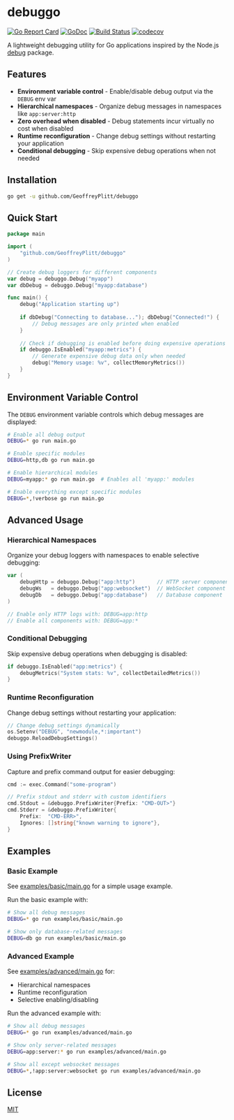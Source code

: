 # debuggo

[![Go Report Card](https://goreportcard.com/badge/github.com/GeoffreyPlitt/debuggo)](https://goreportcard.com/report/github.com/GeoffreyPlitt/debuggo)
[![GoDoc](https://godoc.org/github.com/GeoffreyPlitt/debuggo?status.svg)](https://godoc.org/github.com/GeoffreyPlitt/debuggo)
[![Build Status](https://github.com/GeoffreyPlitt/debuggo/workflows/Go/badge.svg)](https://github.com/GeoffreyPlitt/debuggo/actions)
[![codecov](https://codecov.io/gh/GeoffreyPlitt/debuggo/branch/main/graph/badge.svg)](https://codecov.io/gh/GeoffreyPlitt/debuggo)

A lightweight debugging utility for Go applications inspired by the Node.js [debug](https://www.npmjs.com/package/debug) package.

## Features

- **Environment variable control** - Enable/disable debug output via the `DEBUG` env var
- **Hierarchical namespaces** - Organize debug messages in namespaces like `app:server:http`
- **Zero overhead when disabled** - Debug statements incur virtually no cost when disabled
- **Runtime reconfiguration** - Change debug settings without restarting your application
- **Conditional debugging** - Skip expensive debug operations when not needed

## Installation

```bash
go get -u github.com/GeoffreyPlitt/debuggo
```

## Quick Start

```go
package main

import (
    "github.com/GeoffreyPlitt/debuggo"
)

// Create debug loggers for different components
var debug = debuggo.Debug("myapp")
var dbDebug = debuggo.Debug("myapp:database")

func main() {
    debug("Application starting up")
    
    if dbDebug("Connecting to database..."); dbDebug("Connected!") {
        // Debug messages are only printed when enabled
    }
    
    // Check if debugging is enabled before doing expensive operations
    if debuggo.IsEnabled("myapp:metrics") {
        // Generate expensive debug data only when needed
        debug("Memory usage: %v", collectMemoryMetrics())
    }
}
```

## Environment Variable Control

The `DEBUG` environment variable controls which debug messages are displayed:

```bash
# Enable all debug output
DEBUG=* go run main.go

# Enable specific modules
DEBUG=http,db go run main.go

# Enable hierarchical modules
DEBUG=myapp:* go run main.go  # Enables all 'myapp:' modules

# Enable everything except specific modules
DEBUG=*,!verbose go run main.go
```

## Advanced Usage

### Hierarchical Namespaces

Organize your debug loggers with namespaces to enable selective debugging:

```go
var (
    debugHttp = debuggo.Debug("app:http")       // HTTP server component
    debugWs   = debuggo.Debug("app:websocket")  // WebSocket component
    debugDb   = debuggo.Debug("app:database")   // Database component
)

// Enable only HTTP logs with: DEBUG=app:http
// Enable all components with: DEBUG=app:*
```

### Conditional Debugging

Skip expensive debug operations when debugging is disabled:

```go
if debuggo.IsEnabled("app:metrics") {
    debugMetrics("System stats: %v", collectDetailedMetrics())
}
```

### Runtime Reconfiguration

Change debug settings without restarting your application:

```go
// Change debug settings dynamically
os.Setenv("DEBUG", "newmodule,*:important")
debuggo.ReloadDebugSettings()
```

### Using PrefixWriter

Capture and prefix command output for easier debugging:

```go
cmd := exec.Command("some-program")

// Prefix stdout and stderr with custom identifiers
cmd.Stdout = &debuggo.PrefixWriter{Prefix: "CMD-OUT>"}
cmd.Stderr = &debuggo.PrefixWriter{
    Prefix:  "CMD-ERR>",
    Ignores: []string{"known warning to ignore"},
}
```

## Examples

### Basic Example

See [examples/basic/main.go](examples/basic/main.go) for a simple usage example.

Run the basic example with:

```bash
# Show all debug messages
DEBUG=* go run examples/basic/main.go

# Show only database-related messages
DEBUG=db go run examples/basic/main.go
```

### Advanced Example

See [examples/advanced/main.go](examples/advanced/main.go) for:
- Hierarchical namespaces
- Runtime reconfiguration
- Selective enabling/disabling

Run the advanced example with:

```bash
# Show all debug messages
DEBUG=* go run examples/advanced/main.go

# Show only server-related messages
DEBUG=app:server:* go run examples/advanced/main.go

# Show all except websocket messages
DEBUG=*,!app:server:websocket go run examples/advanced/main.go
```

## License

[MIT](LICENSE) 